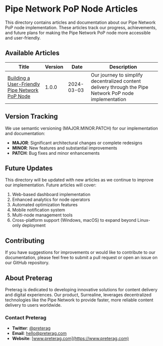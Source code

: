 # Pipe Network PoP Node Articles

This directory contains articles and documentation about our Pipe Network PoP node implementation. These articles track our progress, achievements, and future plans for making the Pipe Network PoP node more accessible and user-friendly.

## Available Articles

| Title | Version | Date | Description |
|-------|---------|------|-------------|
| [Building a User-Friendly Pipe Network PoP Node](./pipe_pop_implementation_v1.0.md) | 1.0.0 | 2024-03-03 | Our journey to simplify decentralized content delivery through the Pipe Network PoP node implementation |

## Version Tracking

We use semantic versioning (MAJOR.MINOR.PATCH) for our implementation and documentation:

- **MAJOR**: Significant architectural changes or complete redesigns
- **MINOR**: New features and substantial improvements
- **PATCH**: Bug fixes and minor enhancements

## Future Updates

This directory will be updated with new articles as we continue to improve our implementation. Future articles will cover:

1. Web-based dashboard implementation
2. Enhanced analytics for node operators
3. Automated optimization features
4. Mobile notification system
5. Multi-node management tools
6. Cross-platform support (Windows, macOS) to expand beyond Linux-only deployment

## Contributing

If you have suggestions for improvements or would like to contribute to our documentation, please feel free to submit a pull request or open an issue on our GitHub repository.

## About Preterag

Preterag is dedicated to developing innovative solutions for content delivery and digital experiences. Our product, Surrealine, leverages decentralized technologies like the Pipe Network to provide faster, more reliable content delivery to users worldwide.

### Contact Preterag

- **Twitter**: [@preterag](https://twitter.com/preterag)
- **Email**: [hello@preterag.com](mailto:hello@preterag.com)
- **Website**: [www.preterag.com](https://www.preterag.com) 